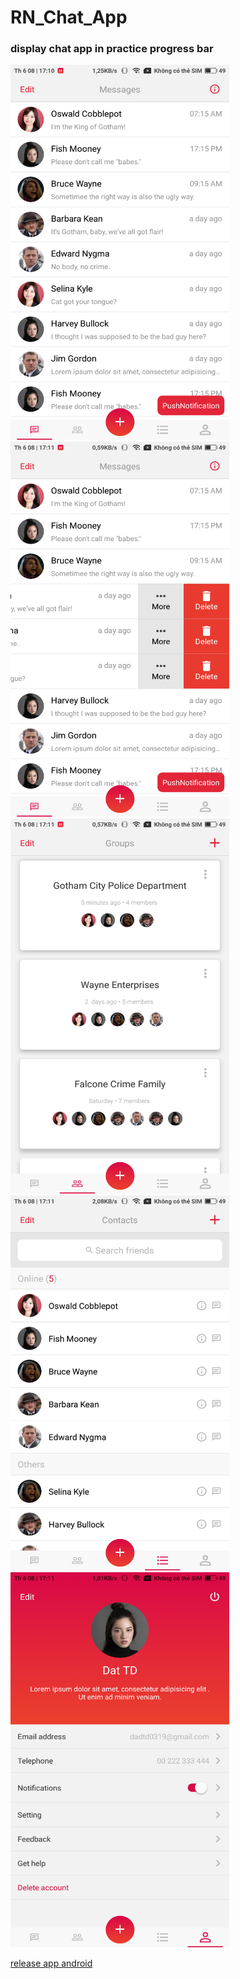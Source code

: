 # RN_Chat_App

### display chat app in practice progress bar

<img src="./screenshot/1.png" width="350" height="600" />
<img src="./screenshot/2.png" width="350" height="600" />
<img src="./screenshot/3.png" width="350" height="600" />
<img src="./screenshot/4.png" width="350" height="600" />
<img src="./screenshot/5.png" width="350" height="600" />

<!-- ![Screen 0](./screenshot/1.png)
![Screen 1](/screenshot/2.png)
![Screen 2](/screenshot/3.png)
![Screen 3](/screenshot/4.png)
![Screen 4](/screenshot/5.png) -->

[release app android](app/heyU_08012021-v1.0.apk)
